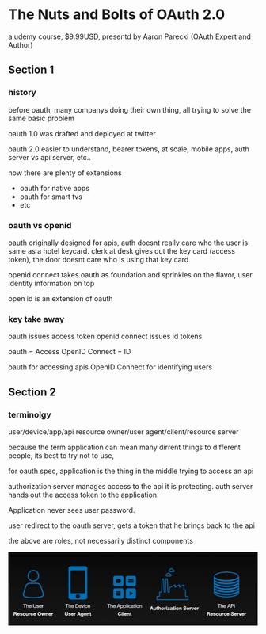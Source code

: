 # The Nuts and Bolts of OAuth 2.0

a udemy course, $9.99USD, presentd by Aaron Parecki (OAuth Expert and Author)

## Section 1

### history

before oauth, many companys doing their own thing, all trying to solve the same basic problem

oauth 1.0 was drafted and deployed at twitter

oauth 2.0 easier to understand, bearer tokens, at scale, mobile apps, auth server vs api server, etc..

now there are plenty of extensions

- oauth for native apps
- oauth for smart tvs
- etc

### oauth vs openid

oauth originally designed for apis, auth doesnt really care who the user is
same as a hotel keycard. clerk at desk gives out the key card (access token), the door doesnt care who is using that key card

openid connect takes oauth as foundation and sprinkles on the flavor, user identity information on top

open id is an extension of oauth

### key take away

oauth issues access token
openid connect issues id tokens

oauth = Access
OpenID Connect = ID

oauth for accessing apis
OpenID Connect for identifying users

## Section 2

### terminolgy

user/device/app/api
resource owner/user agent/client/resource server

because the term application can mean many dirrent things to different people, its best to try not to use,

for oauth spec, application is the thing in the middle trying to access an api

authorization server manages access to the api it is protecting. auth server hands out the access token to the application.

Application never sees user password.

user redirect to the oauth server, gets a token that he brings back to the api

the above are roles, not necessarily distinct components

![oauth roles](images/oauth-roles.jpg)
